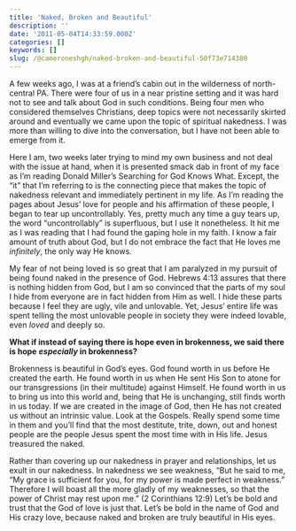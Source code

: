 ```yaml
---
title: 'Naked, Broken and Beautiful'
description: ''
date: '2011-05-04T14:33:59.000Z'
categories: []
keywords: []
slug: /@cameroneshgh/naked-broken-and-beautiful-50f73e714380
---
```


A few weeks ago, I was at a friend’s cabin out in the wilderness of north-central PA. There were four of us in a near pristine setting and it was hard not to see and talk about God in such conditions. Being four men who considered themselves Christians, deep topics were not necessarily skirted around and eventually we came upon the topic of spiritual nakedness. I was more than willing to dive into the conversation, but I have not been able to emerge from it.

Here I am, two weeks later trying to mind my own business and not deal with the issue at hand, when it is presented smack dab in front of my face as I’m reading Donald Miller’s Searching for God Knows What. Except, the “it” that I’m referring to is the connecting piece that makes the topic of nakedness relevant and immediately pertinent in my life. As I’m reading the pages about Jesus’ love for people and his affirmation of these people, I began to tear up uncontrollably. Yes, pretty much any time a guy tears up, the word “uncontrollably” is superfluous, but I use it nonetheless. It hit me as I was reading that I had found the gaping hole in my faith. I know a fair amount of truth about God, but I do not embrace the fact that He loves me _infinitely_, the only way He knows.

My fear of not being loved is so great that I am paralyzed in my pursuit of being found naked in the presence of God. Hebrews 4:13 assures that there is nothing hidden from God, but I am so convinced that the parts of my soul I hide from everyone are in fact hidden from Him as well. I hide these parts because I feel they are ugly, vile and unlovable. Yet, Jesus’ entire life was spent telling the most unlovable people in society they were indeed lovable, even _loved_ and deeply so.

**What if instead of saying there is hope even in brokenness, we said there is hope** **_especially_ in brokenness?**

Brokenness is beautiful in God’s eyes. God found worth in us before He created the earth. He found worth in us when He sent His Son to atone for our transgressions (in their multitude) against Himself. He found worth in us to bring us into this world and, being that He is unchanging, still finds worth in us today. If we are created in the image of God, then He has not created us without an intrinsic value. Look at the Gospels. Really spend some time in them and you’ll find that the most destitute, trite, down, out and honest people are the people Jesus spent the most time with in His life. Jesus treasured the naked.

Rather than covering up our nakedness in prayer and relationships, let us exult in our nakedness. In nakedness we see weakness, “But he said to me, “My grace is sufficient for you, for my power is made perfect in weakness.” Therefore I will boast all the more gladly of my weaknesses, so that the power of Christ may rest upon me.” (2 Corinthians 12:9) Let’s be bold and trust that the God of love is just that. Let’s be bold in the name of God and His crazy love, because naked and broken are truly beautiful in His eyes.
